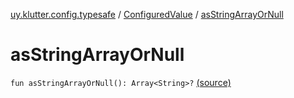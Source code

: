 [uy.klutter.config.typesafe](../index.md) / [ConfiguredValue](index.md) / [asStringArrayOrNull](.)


# asStringArrayOrNull
`fun asStringArrayOrNull(): Array<String>?` [(source)](https://github.com/kohesive/klutter/blob/master/config-typesafe-jdk6/src/main/kotlin/uy/klutter/config/typesafe/TypesafeConfig_Ext.kt#L114)


